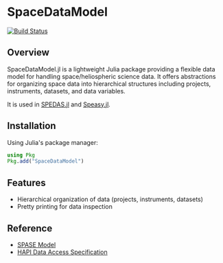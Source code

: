 # SpaceDataModel

[![Build Status](https://github.com/Beforerr/SpaceDataModel.jl/actions/workflows/CI.yml/badge.svg?branch=main)](https://github.com/Beforerr/SpaceDataModel.jl/actions/workflows/CI.yml?query=branch%3Amain)

## Overview

SpaceDataModel.jl is a lightweight Julia package providing a flexible data model for handling space/heliospheric science data. It offers abstractions for organizing space data into hierarchical structures including projects, instruments, datasets, and data variables.

It is used in [SPEDAS.jl](https://github.com/Beforerr/SPEDAS.jl) and [Speasy.jl](https://github.com/SciQLop/Speasy.jl).

## Installation

Using Julia's package manager:

```julia
using Pkg
Pkg.add("SpaceDataModel")
```

## Features

- Hierarchical organization of data (projects, instruments, datasets)
- Pretty printing for data inspection

## Reference

- [SPASE Model](https://spase-group.org/data/model/index.html)
- [HAPI Data Access Specification](https://github.com/hapi-server/data-specification)
